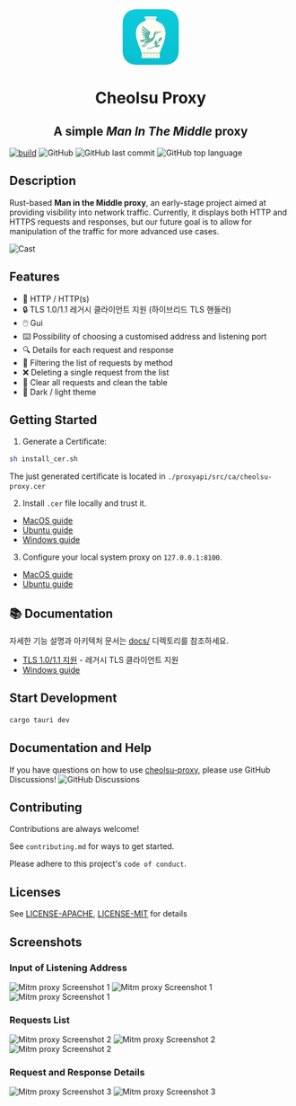 <div align="center">
<img style="width:100px; margin:auto" src="assets/logo.png">
<h1> Cheolsu Proxy </h1>
<h2> A simple <i>Man In The Middle</i> proxy</h2>
</div>

[![build](https://github.com/ohah/cheolsu-proxy/actions/workflows/autofix.yml/badge.svg?branch=master)](https://github.com/ohah/cheolsu-proxy/actions/workflows/autofix.yml)
![GitHub](https://img.shields.io/github/license/ohah/cheolsu-proxy/)
![GitHub last commit](https://img.shields.io/github/last-commit/ohah/cheolsu-proxy/)
![GitHub top language](https://img.shields.io/github/languages/top/ohah/cheolsu-proxy/)

## Description

Rust-based **Man in the Middle proxy**, an early-stage project aimed at providing visibility into network traffic. Currently, it displays both HTTP and HTTPS requests and responses, but our future goal is to allow for manipulation of the traffic for more advanced use cases.

![Cast](assets/screenshots/0.gif)

## Features

- 🔐 HTTP / HTTP(s)
- 🔒 TLS 1.0/1.1 레거시 클라이언트 지원 (하이브리드 TLS 핸들러)
- 🖱️ Gui
- ⌨️ Possibility of choosing a customised address and listening port
- 🔍 Details for each request and response
- 🎯 Filtering the list of requests by method
- ❌ Deleting a single request from the list
- 🚫 Clear all requests and clean the table
- 🌌 Dark / light theme

## Getting Started

1. Generate a Certificate:

```bash
sh install_cer.sh
```

The just generated certificate is located in `./proxyapi/src/ca/cheolsu-proxy.cer`

2. Install `.cer` file locally and trust it.

- [MacOS guide](https://support.apple.com/guide/keychain-access/change-the-trust-settings-of-a-certificate-kyca11871/mac#:~:text=In%20the%20Keychain%20Access%20app,from%20the%20pop%2Dup%20menus.)
- [Ubuntu guide](https://ubuntu.com/server/docs/security-trust-store)
- [Windows guide](https://learn.microsoft.com/en-us/skype-sdk/sdn/articles/installing-the-trusted-root-certificate)

3. Configure your local system proxy on `127.0.0.1:8100`.

- [MacOS guide](https://support.apple.com/it-it/guide/mac-help/mchlp2591/mac)
- [Ubuntu guide](https://help.ubuntu.com/stable/ubuntu-help/net-proxy.html.en)

## 📚 Documentation

자세한 기능 설명과 아키텍처 문서는 [docs/](docs/) 디렉토리를 참조하세요.

- [TLS 1.0/1.1 지원](docs/features/TLS_1_0_1_1_SUPPORT.md) - 레거시 TLS 클라이언트 지원
- [Windows guide](https://support.microsoft.com/en-us/windows/use-a-proxy-server-in-windows-03096c53-0554-4ffe-b6ab-8b1deee8dae1#:~:text=a%20VPN%20connection-,Select%20the%20Start%20button%2C%20then%20select%20Settings%20%3E%20Network%20%26%20Internet,information%20for%20that%20VPN%20connection.)

## Start Development

```bash
cargo tauri dev
```

## Documentation and Help

If you have questions on how to use [cheolsu-proxy](https://github.com/ohah/cheolsu-proxy), please use GitHub Discussions!
![GitHub Discussions](https://img.shields.io/github/discussions/ohah/cheolsu-proxy)

## Contributing

Contributions are always welcome!

See `contributing.md` for ways to get started.

Please adhere to this project's `code of conduct`.

## Licenses

See [LICENSE-APACHE](LICENSE-APACHE), [LICENSE-MIT](LICENSE-MIT) for details

## Screenshots

### Input of Listening Address

![Mitm proxy Screenshot 1](assets/screenshots/1b.png)
![Mitm proxy Screenshot 1](assets/screenshots/1w.png)
![Mitm proxy Screenshot 1](assets/screenshots/2w.png)

### Requests List

![Mitm proxy Screenshot 2](assets/screenshots/3w.png)
![Mitm proxy Screenshot 2](assets/screenshots/3b.png)
![Mitm proxy Screenshot 2](assets/screenshots/4b.png)

### Request and Response Details

![Mitm proxy Screenshot 3](assets/screenshots/5b.png)
![Mitm proxy Screenshot 3](assets/screenshots/5w.png)
